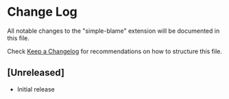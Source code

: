 # Change Log

All notable changes to the "simple-blame" extension will be documented in this file.

Check [Keep a Changelog](http://keepachangelog.com/) for recommendations on how to structure this file.

## [Unreleased]

- Initial release